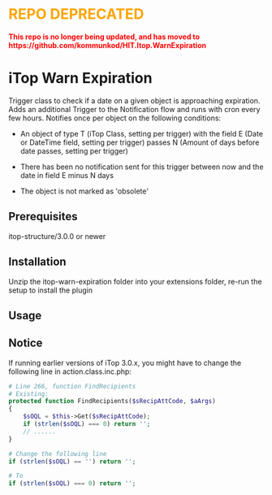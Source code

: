 <h1 style="color: orange;" color="orange">REPO DEPRECATED</h1>
<b style="color: red;">This repo is no longer being updated, and has moved to https://github.com/kommunkod/HIT.Itop.WarnExpiration</b>


# iTop Warn Expiration
Trigger class to check if a date on a given object is approaching expiration. Adds an additional Trigger to the Notification flow and runs with cron every few hours. Notifies once per object on the following conditions:

- An object of type T (iTop Class, setting per trigger) with the field E (Date or DateTime field, setting per trigger) passes N (Amount of days before date passes, setting per trigger)

- There has been no notification sent for this trigger between now and the date in field E minus N days

- The object is not marked as 'obsolete'

## Prerequisites
itop-structure/3.0.0 or newer

## Installation
Unzip the itop-warn-expiration folder into your extensions folder, re-run the setup to install the plugin

## Usage

## Notice
If running earlier versions of iTop 3.0.x, you might have to change the following line in action.class.inc.php:

```php
# Line 266, function FindRecipients
# Existing: 
protected function FindRecipients($sRecipAttCode, $aArgs)
{
    $sOQL = $this->Get($sRecipAttCode);
    if (strlen($sOQL) === 0) return '';
    // ......
}

# Change the following line
if (strlen($sOQL) == '') return '';

# To
if (strlen($sOQL) === 0) return '';
```
